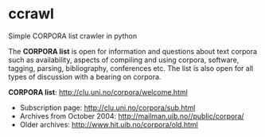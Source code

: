 # ccrawl
Simple CORPORA list crawler in python

The **CORPORA list** is open for information and questions about text corpora such as availability, aspects of compiling and using corpora, software, tagging, parsing, bibliography, conferences etc. The list is also open for all types of discussion with a bearing on corpora.

**CORPORA list**: http://clu.uni.no/corpora/welcome.html

- Subscription page: http://clu.uni.no/corpora/sub.html
- Archives from October 2004: http://mailman.uib.no//public/corpora/
- Older archives: http://www.hit.uib.no/corpora/old.html
